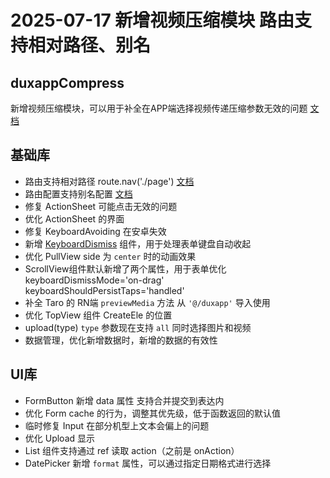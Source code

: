 
# 2025-07-17 新增视频压缩模块 路由支持相对路径、别名

## duxappCompress

新增视频压缩模块，可以用于补全在APP端选择视频传递压缩参数无效的问题 [文档](/docs/app/duxappCompress/start)

## 基础库

- 路由支持相对路径 route.nav('./page') [文档](/docs/course/started/route#使用相对路径跳转)
- 路由配置支持别名配置 [文档](/docs/course/app/route#alias)
- 修复 ActionSheet 可能点击无效的问题
- 优化 ActionSheet 的界面
- 修复 KeyboardAvoiding 在安卓失效
- 新增 [KeyboardDismiss](/docs/duxapp/component/KeyboardDismiss) 组件，用于处理表单键盘自动收起
- 优化 PullView side 为 `center` 时的动画效果
- ScrollView组件默认新增了两个属性，用于表单优化 keyboardDismissMode='on-drag'  keyboardShouldPersistTaps='handled'
- 补全 Taro 的 RN端 `previewMedia` 方法 从 `'@/duxapp'` 导入使用
- 优化 TopView 组件 CreateEle 的位置
- upload(type) `type` 参数现在支持 `all` 同时选择图片和视频
- 数据管理，优化新增数据时，新增的数据的有效性

## UI库

- FormButton 新增 data 属性 支持合并提交到表达内
- 优化 Form cache 的行为，调整其优先级，低于函数返回的默认值
- 临时修复 Input 在部分机型上文本会偏上的问题
- 优化 Upload 显示
- List 组件支持通过 ref 读取 action（之前是 onAction）
- DatePicker 新增 `format` 属性，可以通过指定日期格式进行选择
